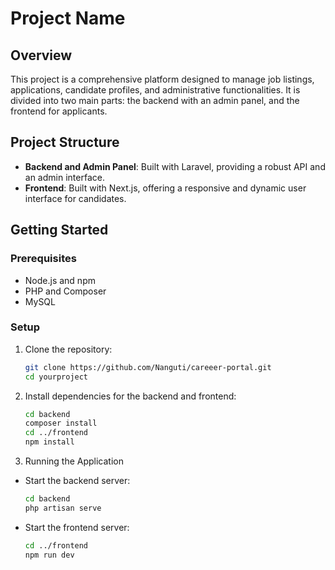 # Project Name

## Overview

This project is a comprehensive platform designed to manage job listings, applications, candidate profiles, and administrative functionalities. It is divided into two main parts: the backend with an admin panel, and the frontend for applicants.

## Project Structure

- **Backend and Admin Panel**: Built with Laravel, providing a robust API and an admin interface.
- **Frontend**: Built with Next.js, offering a responsive and dynamic user interface for candidates.

## Getting Started

### Prerequisites

- Node.js and npm
- PHP and Composer
- MySQL

### Setup

1. Clone the repository:

   ```bash
   git clone https://github.com/Nanguti/careeer-portal.git
   cd yourproject
   ```

2. Install dependencies for the backend and frontend:

   ```bash
   cd backend
   composer install
   cd ../frontend
   npm install

   ```

3. Running the Application

- Start the backend server:

  ```bash
  cd backend
  php artisan serve

  ```

- Start the frontend server:

  ```bash
  cd ../frontend
  npm run dev

  ```
